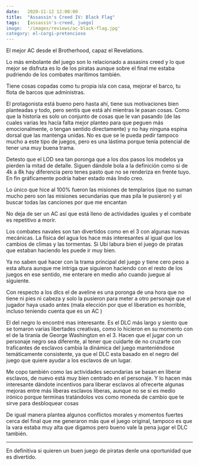 ```yaml
---
date:   2020-11-12 12:00:00
title:  "Assassin's Creed IV: Black Flag"
tags:   [assassin's-creed, juego]
image:  '/images/reviews/ac-black-flag.jpg'
category: el-corgi-pretencioso
---
```

El mejor AC desde el Brotherhood, capaz el Revelations.

Lo más embolante del juego son lo relacionado a assasins creed y lo que mejor se disfruta es lo de los piratas  aunque sobre el final me estaba pudriendo de los combates marítimos también.

Tiene cosas copadas como tu propia isla con casa, mejorar el barco, tu flota de barcos que administras.

El protagonista está bueno pero hasta ahí, tiene sus motivaciones bien planteadas y todo, pero sentís que está ahí mientras le pasan cosas. Como que la historia es solo un conjunto de cosas que le van pasando (de las cuales varias les hacía falta mejor planteo para que peguen más emocionalmente, o tengan sentido directamente) y no hay ninguna espina dorsal que las mantenga unidas. No es que se le pueda pedir tampoco mucho a este tipo de juegos, pero es una lástima porque tenía potencial de tener una muy buena trama.

Detesto que el LOD sea tan poronga que a los dos pasos los modelos ya pierden la mitad de detalle. Siguen dándole bola a la definición como si de 4k a 8k hay diferencia pero tenes pasto que no se renderiza en frente tuyo. En fin gráficamente podría haber estado más lindo creo.

Lo único que hice al 100% fueron las misiones de templarios (que no suman mucho pero son las misiones secundarias que mas pila le pusieron) y el buscar todas las canciones por que me encantan 

No deja de ser un AC así que está lleno de actividades iguales y el combate es repetitivo a morir.

Los combates navales son tan divertidos como en el 3 con algunas nuevas mecánicas. La física del agua los hace más interesantes al igual que los cambios de climas y las tormentas. Si Ubi labura bien el juego de piratas que estaban haciendo les puede ir muy bien.

Ya no saben qué hacer con la trama principal del juego y tiene cero peso a esta altura  aunque me intriga que siguieron haciendo con el resto de los juegos en ese sentido, me enterare en medio año cuando juegue al siguiente.

Con respecto a los dlcs el de aveline es una poronga de una hora que no tiene ni pies ni cabeza y solo la pusieron para meter a otro personaje que el jugador haya usado antes (mala elección por que el liberation es horrible, incluso teniendo cuenta que es un AC )

El del negro lo encontré mas interesante. Es el DLC más largo y siento que se tomaron varias libertades creativas, como lo hicieron en su momento con el de la tiranía de George Washington en el 3. Hacen que el jugar con un personaje negro sea diferente, al tener que cuidarte de no cruzarte con traficantes de esclavos cambia la dinámica del juego manteniéndose temáticamente consistente, ya que el DLC esta basado en el negro del juego que quiere ayudar a los esclavos de un lugar.
 
Me copo también como las actividades secundarias se basan en liberar esclavos, de nuevo está muy bien centrado en el personaje. Y lo hacen más interesante dándote incentivos para liberar esclavos al ofrecerte algunas mejoras entre más liberas esclavos liberas, aunque no se si es medio irónico porque terminas tratándolos vos como moneda de cambio que te sirve para desbloquear cosas 

De igual manera plantea algunos conflictos morales y momentos fuertes cerca del final que me generaron más que el juego original, tampoco es que la vara estaba muy alta que digamos  pero bueno vale la pena jugar el DLC también.

<hr>

En definitiva si quieren un buen juego de piratas denle una oportunidad que es divertido.
